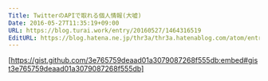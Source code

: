 ```yaml
---
Title: TwitterのAPIで取れる個人情報(大嘘)
Date: 2016-05-27T11:35:19+09:00
URL: https://blog.turai.work/entry/20160527/1464316519
EditURL: https://blog.hatena.ne.jp/thr3a/thr3a.hatenablog.com/atom/entry/6653812171398395190
---
```


[https://gist.github.com/3e765759deaad01a3079087268f555db:embed#gist3e765759deaad01a3079087268f555db]
